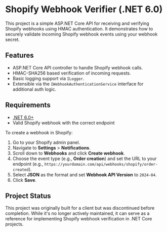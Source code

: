# Shopify Webhook Verifier (.NET 6.0)

This project is a simple ASP.NET Core API for receiving and verifying Shopify webhooks using HMAC authentication. It demonstrates how to securely validate incoming Shopify webhook events using your webhook secret.

## Features

- ASP.NET Core API controller to handle Shopify webhook calls.
- HMAC-SHA256 based verification of incoming requests.
- Basic logging support via `ILogger`.
- Extensible via the `IWebhookAuthenticationService` interface for additional auth logic.

## Requirements

- [.NET 6.0+](https://dotnet.microsoft.com/)
- Valid Shopify webhook with the correct endpoint

To create a webhook in Shopify:
1. Go to your Shopify admin panel.
2. Navigate to **Settings** > **Notifications**.
3. Scroll down to **Webhooks** and click **Create webhook**.
4. Choose the event type (e.g., **Order creation**) and set the URL to your endpoint (e.g., `https://yourdomain.com/api/webhooks/shopify/order-created`).
5. Select **JSON** as the format and set **Webhook API Version** to `2024-04`.
6. Click **Save**.

## Project Status

This project was originally built for a client but was discontinued before completion. While it's no longer actively maintained, it can serve as a reference for implementing Shopify webhook verification in .NET Core projects.

